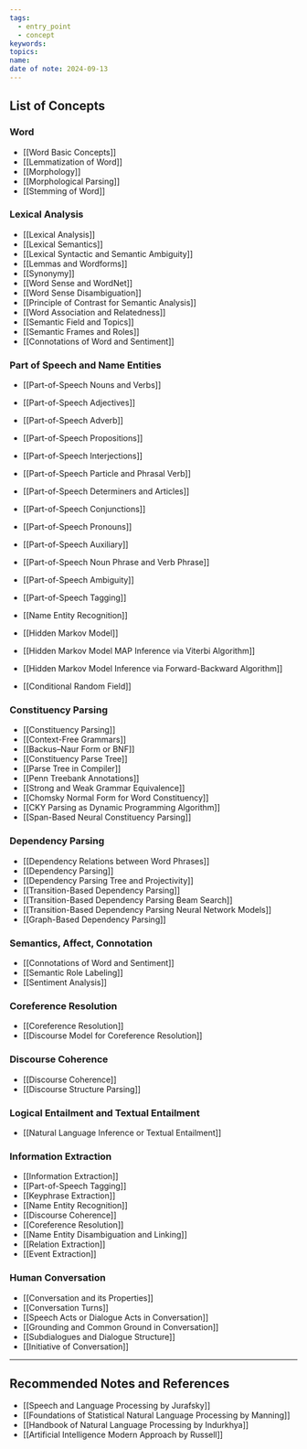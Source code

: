 ```yaml
---
tags:
  - entry_point
  - concept
keywords: 
topics: 
name: 
date of note: 2024-09-13
---
```


## List of Concepts

### Word

- [[Word Basic Concepts]]
- [[Lemmatization of Word]]
- [[Morphology]]
- [[Morphological Parsing]]
- [[Stemming of Word]]

### Lexical Analysis

- [[Lexical Analysis]]
- [[Lexical Semantics]]
- [[Lexical Syntactic and Semantic Ambiguity]]
- [[Lemmas and Wordforms]]
- [[Synonymy]]
- [[Word Sense and WordNet]]
- [[Word Sense Disambiguation]]
- [[Principle of Contrast for Semantic Analysis]]
- [[Word Association and Relatedness]]
- [[Semantic Field and Topics]]
- [[Semantic Frames and Roles]]
- [[Connotations of Word and Sentiment]]


### Part of Speech and Name Entities

- [[Part-of-Speech Nouns and Verbs]]
- [[Part-of-Speech Adjectives]]
- [[Part-of-Speech Adverb]]
- [[Part-of-Speech Propositions]]
- [[Part-of-Speech Interjections]]
- [[Part-of-Speech Particle and Phrasal Verb]]
- [[Part-of-Speech Determiners and Articles]]
- [[Part-of-Speech Conjunctions]]
- [[Part-of-Speech Pronouns]]
- [[Part-of-Speech Auxiliary]]
- [[Part-of-Speech Noun Phrase and Verb Phrase]]

- [[Part-of-Speech Ambiguity]]
- [[Part-of-Speech Tagging]]
- [[Name Entity Recognition]]

- [[Hidden Markov Model]]
- [[Hidden Markov Model MAP Inference via Viterbi Algorithm]]
- [[Hidden Markov Model Inference via Forward-Backward Algorithm]]

- [[Conditional Random Field]]


### Constituency Parsing

- [[Constituency Parsing]]
- [[Context-Free Grammars]]
- [[Backus–Naur Form or BNF]]
- [[Constituency Parse Tree]]
- [[Parse Tree in Compiler]]
- [[Penn Treebank Annotations]]
- [[Strong and Weak Grammar Equivalence]]
- [[Chomsky Normal Form for Word Constituency]]
- [[CKY Parsing as Dynamic Programming Algorithm]]
- [[Span-Based Neural Constituency Parsing]]


### Dependency Parsing

- [[Dependency Relations between Word Phrases]]
- [[Dependency Parsing]]
- [[Dependency Parsing Tree and Projectivity]]
- [[Transition-Based Dependency Parsing]]
- [[Transition-Based Dependency Parsing Beam Search]]
- [[Transition-Based Dependency Parsing Neural Network Models]]
- [[Graph-Based Dependency Parsing]]


### Semantics, Affect, Connotation

- [[Connotations of Word and Sentiment]]
- [[Semantic Role Labeling]]
- [[Sentiment Analysis]]


### Coreference Resolution

- [[Coreference Resolution]]
- [[Discourse Model for Coreference Resolution]]

### Discourse Coherence

- [[Discourse Coherence]]
- [[Discourse Structure Parsing]]

### Logical Entailment and Textual Entailment

- [[Natural Language Inference or Textual Entailment]]


### Information Extraction

- [[Information Extraction]]
- [[Part-of-Speech Tagging]]
- [[Keyphrase Extraction]]
- [[Name Entity Recognition]]
- [[Discourse Coherence]]
- [[Coreference Resolution]]
- [[Name Entity Disambiguation and Linking]]
- [[Relation Extraction]]
- [[Event Extraction]]


### Human Conversation

- [[Conversation and its Properties]]
- [[Conversation Turns]]
- [[Speech Acts or Dialogue Acts in Conversation]]
- [[Grounding and Common Ground in Conversation]]
- [[Subdialogues and Dialogue Structure]]
- [[Initiative of Conversation]]




-----------
##  Recommended Notes and References


- [[Speech and Language Processing by Jurafsky]]
- [[Foundations of Statistical Natural Language Processing by Manning]]
- [[Handbook of Natural Language Processing by Indurkhya]]
- [[Artificial Intelligence Modern Approach by Russell]]